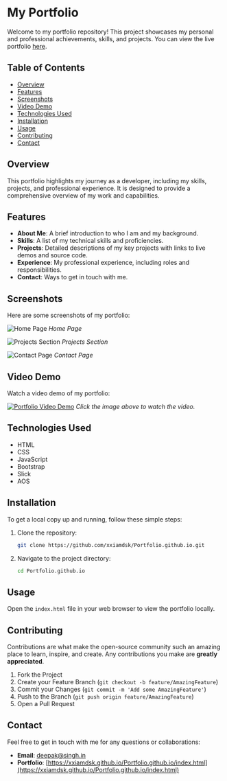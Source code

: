 # My Portfolio

Welcome to my portfolio repository! This project showcases my personal and professional achievements, skills, and projects. You can view the live portfolio [here](https://xxiamdsk.github.io/Portfolio.github.io/index.html).

## Table of Contents

- [Overview](#overview)
- [Features](#features)
- [Screenshots](#screenshots)
- [Video Demo](#video-demo)
- [Technologies Used](#technologies-used)
- [Installation](#installation)
- [Usage](#usage)
- [Contributing](#contributing)
- [Contact](#contact)

## Overview

This portfolio highlights my journey as a developer, including my skills, projects, and professional experience. It is designed to provide a comprehensive overview of my work and capabilities.

## Features

- **About Me**: A brief introduction to who I am and my background.
- **Skills**: A list of my technical skills and proficiencies.
- **Projects**: Detailed descriptions of my key projects with links to live demos and source code.
- **Experience**: My professional experience, including roles and responsibilities.
- **Contact**: Ways to get in touch with me.

## Screenshots

Here are some screenshots of my portfolio:

![Home Page](screenshots/home_page.png)
*Home Page*

![Projects Section](screenshots/projects_section.png)
*Projects Section*

![Contact Page](screenshots/contact_page.png)
*Contact Page*

## Video Demo

Watch a video demo of my portfolio:

[![Portfolio Video Demo](https://img.youtube.com/vi/YOUR_VIDEO_ID_HERE/0.jpg)](https://www.youtube.com/watch?v=YOUR_VIDEO_ID_HERE)
*Click the image above to watch the video.*

## Technologies Used

- HTML
- CSS
- JavaScript
- Bootstrap
- Slick
- AOS

## Installation

To get a local copy up and running, follow these simple steps:

1. Clone the repository:
    ```sh
    git clone https://github.com/xxiamdsk/Portfolio.github.io.git
    ```
2. Navigate to the project directory:
    ```sh
    cd Portfolio.github.io
    ```

## Usage

Open the `index.html` file in your web browser to view the portfolio locally.

## Contributing

Contributions are what make the open-source community such an amazing place to learn, inspire, and create. Any contributions you make are **greatly appreciated**.

1. Fork the Project
2. Create your Feature Branch (`git checkout -b feature/AmazingFeature`)
3. Commit your Changes (`git commit -m 'Add some AmazingFeature'`)
4. Push to the Branch (`git push origin feature/AmazingFeature`)
5. Open a Pull Request

## Contact

Feel free to get in touch with me for any questions or collaborations:

- **Email**: [deepak@singh.in](mailto:deepak@singh.in)
- **Portfolio**: [https://xxiamdsk.github.io/Portfolio.github.io/index.html](https://xxiamdsk.github.io/Portfolio.github.io/index.html)
